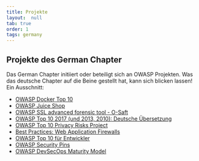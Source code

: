 ```yaml
---
title: Projekte
layout:  null
tab: true
order: 1
tags: germany
---
```


## Projekte des German Chapter

Das German Chapter initiiert oder beteiligt sich an OWASP Projekten. Was
das deutsche Chapter auf die Beine gestellt hat, kann sich blicken
lassen! Ein Ausschnitt:

* [OWASP Docker Top 10](/www-project-docker-top-10)
* [OWASP Juice Shop](/www-project-juice-shop/)
* [OWASP SSL advanced forensic tool - O-Saft](/www-project-o-saft/)
* [OWASP Top 10 2017 (und 2013, 2010): Deutsche Übersetzung](projekte/top_10/)
* [OWASP Top 10 Privacy Risks Project](/www-project-top-10-privacy-risks/)
* [Best Practices: Web Application Firewalls](https://wiki.owasp.org/index.php/Category:OWASP_Best_Practices:_Use_of_Web_Application_Firewalls)
* [OWASP Top 10 für Entwickler](https://wiki.owasp.org/index.php/Category:OWASP_Top_10_fuer_Entwickler)
* [OWASP Security Pins](/www-project-security-pins/)
* [OWASP DevSecOps Maturity Model](/www-project-devsecops-maturity-model/)
